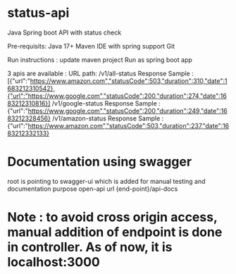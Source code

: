 # status-api
Java Spring boot API with status check

Pre-requisits:
Java 17+
Maven
IDE with spring support
Git

Run instructions :
update maven project
Run as spring boot app


3 apis are available :
URL path: /v1/all-status
Response Sample : 
[{"url":"https://www.amazon.com","statusCode":503,"duration":310,"date":1683212310542},{"url":"https://www.google.com","statusCode":200,"duration":274,"date":1683212310816}]
/v1/google-status
Response Sample : {"url":"https://www.google.com","statusCode":200,"duration":249,"date":1683212328456}
/v1/amazon-status
Response Sample : {"url":"https://www.amazon.com","statusCode":503,"duration":237,"date":1683212332133}

# Documentation using swagger
root is pointing to swagger-ui which is added for manual testing and documentation purpose
open-api url {end-point}/api-docs

# Note : to avoid cross origin access, manual addition of endpoint is done in controller. As of now, it is localhost:3000
